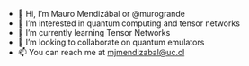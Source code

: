 - 👋 Hi, I’m Mauro Mendizábal or @murogrande
- 👀 I’m interested in quantum computing and tensor networks
- 🌱 I’m currently learning Tensor Networks
- 💞️ I’m looking to collaborate on quantum emulators
- 📫 You can reach me at mjmendizabal@uc.cl

<!---
murogrande/murogrande is a ✨ special ✨ repository because its `README.md` (this file) appears on your GitHub profile.
You can click the Preview link to take a look at your changes.
--->
